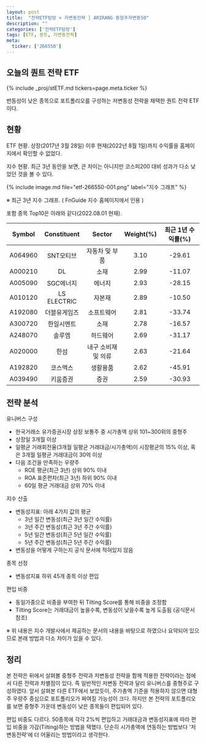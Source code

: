 ```yaml
---
layout: post
title:  "전략ETF탐방 × 저변동전략 │ ARIRANG 중형주저변동50"
description: ""
categories: ['전략ETF탐방']
tags: [ETF, 퀀트, 저변동전략]
meta:
  ticker: ['266550']
---
```


## 오늘의 퀀트 전략 ETF

{% include _proj/stETF.md tickers=page.meta.ticker %}

번동성이 낮은 종목으로 포트폴리오를 구성하는 저변동성 전략을 채택한 퀀트 전략 ETF이다. 

## 현황

ETF 현황. 상장(2017년 3월 28일) 이후 현재(2022년 8월 1일)까지 수익률을 홈페이지에서 확인할 수 없었다. 

지수 현황. 최근 3년 동안을 보면, 큰 차이는 아니지만 코스피200 대비 성과가 다소 낮았던 것을 볼 수 있다. 

{% include image.md file="etf-266550-001.png" label="지수 그래프" %}

※ 최근 3년 지수 그래프. ( FnGuide 지수 홈페이지에서 인용 )

포함 종목 Top10은 아래와 같다(2022.08.01 현재). 

|  Symbol |  Constituent |        Sector       | Weight(%) | 최근 1년 수익률(%) |
|:-------:|:------------:|:-------------------:|:---------:|:------------------:|
| A064960 | SNT모티브    | 자동차 및 부품      |      3.10 |             -29.61 |
| A000210 | DL           | 소재                |      2.99 |             -11.07 |
| A005090 | SGC에너지    | 에너지              |      2.93 |             -28.15 |
| A010120 | LS ELECTRIC  | 자본재              |      2.89 |             -10.50 |
| A192080 | 더블유게임즈 | 소프트웨어          |      2.81 |             -33.74 |
| A300720 | 한일시멘트   | 소재                |      2.78 |             -16.57 |
| A248070 | 솔루엠       | 하드웨어            |      2.69 |             -31.17 |
| A020000 | 한섬         | 내구 소비재 및 의류 |      2.63 |             -21.64 |
| A192820 | 코스맥스     | 생활용품            |      2.62 |             -45.91 |
| A039490 | 키움증권     | 증권                |      2.59 |             -30.93 |


## 전략 분석

유니버스 구성
* 한국거래소 유가증권시장 상장 보통주 중 시가총액 상위 101~300위의 중형주
* 상장일 3개월 이상
* 일평균 거래회전율(3개월 일평균 거래대금/시가총액)이 시장평균의 15% 이상, 혹은 3개월 일평균 거래대금이 30억 이상
* 다음 조건을 만족하는 우량주
  - ROE 평균(최근 3년) 상위 90% 이내
  - ROA 표준편차(최근 3년) 하위 90% 이내
  - 60일 평균 거래대금 상위 70% 이내

지수 산출
* 변동성지표: 아래 4가지 값의 평균
  - 3년 일간 변동성(최근 3년 일간 수익률) 
  - 3년 주간 변동성(최근 3년 주간 수익률)
  - 5년 일간 변동성(최근 5년 일간 수익률)
  - 5년 주간 변동성(최근 5년 주간 수익률)
* 변동성을 어떻게 구하는지 공식 문서에 적혀있지 않음

종목 선정
* 변동성지표 하위 45개 종목 이상 편입

편입 비중
* 동일가중으로 비중을 부여한 뒤 Tilting Score를 통해 비중을 조정함
* Tilting Score는 거래대금이 높을수록, 변동성이 낮을수록 높게 도출됨 (공식문서 참조)

※ 위 내용은 지수 개발사에서 제공하는 문서의 내용을 바탕으로 하였으나 요약되어 있으므로 본래 방법과 다소 차이가 있을 수 있다.

## 정리

본 전략은 뒤에서 살펴볼 중형주 전략과 저변동성 전략을 함께 적용한 전략이라는 점에서 다른 전력과 차별점이 있다. 즉 일반적인 저변동 전략과 달리 유니버스를 중형주로 구성하였다. 앞서 살펴본 다른 ETF에서 보았듯이, 주가총액 기준을 적용하지 않으면 대형주 우량주 중심으로 포트폴리오가 짜여질 가능성이 크다. 하지만 본 전략의 포트폴리오를 보면 중형주 가운데 변동성이 낮은 종목들이 편입되어 있다. 

편입 비중도 다르다. 50종목에 각각 2%씩 편입하고 거래대금과 변동성지표에 따라 편입 비중을 가감(Tilting)하는 방법을 택했다. 단순히 시가총액에 연동하는 방법보다 '저변동전략'에 더 어울리는 방법이라고 생각한다. 


